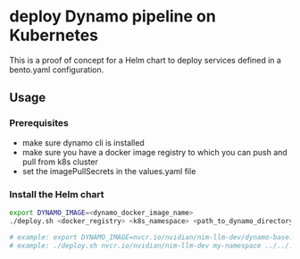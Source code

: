 # deploy Dynamo pipeline on Kubernetes

This is a proof of concept for a Helm chart to deploy services defined in a bento.yaml configuration.

## Usage

### Prerequisites

- make sure dynamo cli is installed
- make sure you have a docker image registry to which you can push and pull from k8s cluster
- set the imagePullSecrets in the values.yaml file

### Install the Helm chart

```bash
export DYNAMO_IMAGE=<dynamo_docker_image_name>
./deploy.sh <docker_registry> <k8s_namespace> <path_to_dynamo_directory> <dynamo_identifier>

# example: export DYNAMO_IMAGE=nvcr.io/nvidian/nim-llm-dev/dynamo-base:cd05fbb91cdeae15efaf56b099b9951db065fd8d-26362190-vllm
# example: ./deploy.sh nvcr.io/nvidian/nim-llm-dev my-namespace ../../../examples/hello_world/ hello_world:Frontend
```